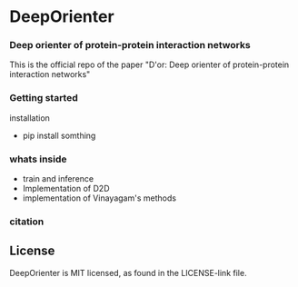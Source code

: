 # DeepOrienter
### Deep orienter of protein-protein interaction networks
This is the official repo of the paper "D'or: Deep orienter of protein-protein interaction networks"
### Getting started
installation 
- pip install somthing

### whats inside
- train and inference
- Implementation of D2D
- implementation of Vinayagam's methods

### citation 


## License

DeepOrienter is MIT licensed, as found in the LICENSE-link file.
